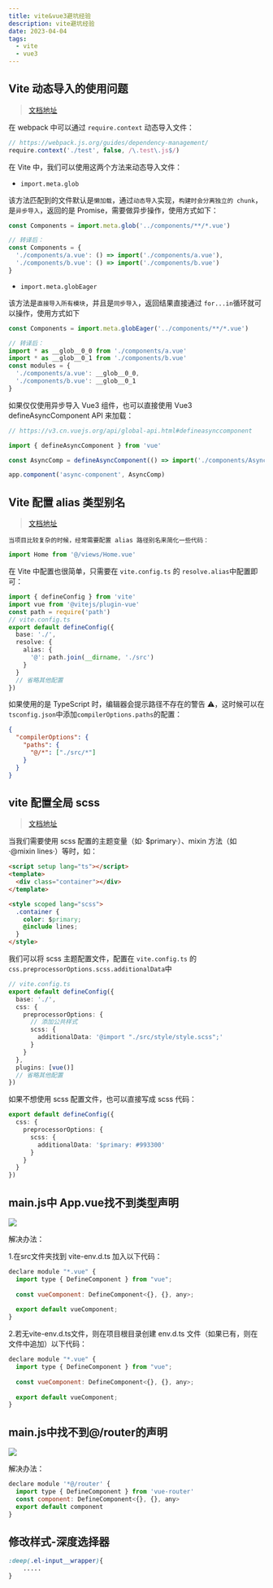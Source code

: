 ```yaml
---
title: vite&vue3避坑经验
description: vite避坑经验
date: 2023-04-04
tags:
  - vite
  - vue3
---
```


## Vite 动态导入的使用问题

> [文档地址](https://cn.vitejs.dev/guide/features.html#glob-import)

在 webpack 中可以通过 `require.context` 动态导入文件：

```js
// https://webpack.js.org/guides/dependency-management/
require.context('./test', false, /\.test\.js$/)
```

在 Vite 中，我们可以使用这两个方法来动态导入文件：

- `import.meta.glob`

该方法匹配到的文件默认是`懒加载`，通过`动态导入`实现，`构建时会分离独立的 chunk`，是`异步导入`，返回的是 Promise，需要做异步操作，使用方式如下：

```js
const Components = import.meta.glob('../components/**/*.vue')

// 转译后：
const Components = {
  './components/a.vue': () => import('./components/a.vue'),
  './components/b.vue': () => import('./components/b.vue')
}
```

- `import.meta.globEager`

该方法是`直接导入所有模块`，并且是`同步导入`，返回结果直接通过 `for...in`循环就可以操作，使用方式如下

```js
const Components = import.meta.globEager('../components/**/*.vue')

// 转译后：
import * as __glob__0_0 from './components/a.vue'
import * as __glob__0_1 from './components/b.vue'
const modules = {
  './components/a.vue': __glob__0_0,
  './components/b.vue': __glob__0_1
}
```

如果仅仅使用异步导入 Vue3 组件，也可以直接使用 Vue3 defineAsyncComponent API 来加载：

```js
// https://v3.cn.vuejs.org/api/global-api.html#defineasynccomponent

import { defineAsyncComponent } from 'vue'

const AsyncComp = defineAsyncComponent(() => import('./components/AsyncComponent.vue'))

app.component('async-component', AsyncComp)
```

## Vite 配置 alias 类型别名

> [文档地址](https://cn.vitejs.dev/config/#resolve-alias)

`当项目比较复杂的时候，经常需要配置 alias 路径别名来简化一些代码：`

```js
import Home from '@/views/Home.vue'
```

在 Vite 中配置也很简单，只需要在 `vite.config.ts` 的 `resolve.alias`中配置即可：

```ts
import { defineConfig } from 'vite'
import vue from '@vitejs/plugin-vue'
const path = require('path')
// vite.config.ts
export default defineConfig({
  base: './',
  resolve: {
    alias: {
      '@': path.join(__dirname, './src')
    }
  }
  // 省略其他配置
})
```

如果使用的是 TypeScript 时，编辑器会提示路径不存在的警告 ⚠️，这时候可以在`tsconfig.json`中添加`compilerOptions.paths`的配置：

```json
{
  "compilerOptions": {
    "paths": {
      "@/*": ["./src/*"]
    }
  }
}
```

## vite 配置全局 scss

> [文档地址](https://cn.vitejs.dev/config/#css-preprocessoroptions)

当我们需要使用 scss 配置的主题变量（如· $primary·）、mixin 方法（如 ·@mixin lines·）等时，如：

```html
<script setup lang="ts"></script>
<template>
  <div class="container"></div>
</template>

<style scoped lang="scss">
  .container {
    color: $primary;
    @include lines;
  }
</style>
```

我们可以将 scss 主题配置文件，配置在 `vite.config.ts` 的 `css.preprocessorOptions.scss.additionalData`中

```ts
// vite.config.ts
export default defineConfig({
  base: './',
  css: {
    preprocessorOptions: {
      // 添加公共样式
      scss: {
        additionalData: '@import "./src/style/style.scss";'
      }
    }
  },
  plugins: [vue()]
  // 省略其他配置
})
```

如果不想使用 scss 配置文件，也可以直接写成 scss 代码：

```ts
export default defineConfig({
  css: {
    preprocessorOptions: {
      scss: {
        additionalData: '$primary: #993300'
      }
    }
  }
})
```

## main.js中 App.vue找不到类型声明

![](https://img-blog.csdnimg.cn/8dc16ae200b0475fb616858d8c58da50.png)

解决办法：

1.在src文件夹找到 vite-env.d.ts 加入以下代码：

```js
declare module "*.vue" {
  import type { DefineComponent } from "vue";
 
  const vueComponent: DefineComponent<{}, {}, any>;
 
  export default vueComponent;
}
```

2.若无vite-env.d.ts文件，则在项目根目录创建 env.d.ts 文件（如果已有，则在文件中追加）以下代码：

```js
declare module "*.vue" {
  import type { DefineComponent } from "vue";
 
  const vueComponent: DefineComponent<{}, {}, any>;
 
  export default vueComponent;
}
```

## main.js中找不到@/router的声明

![](https://img-blog.csdnimg.cn/c6e70ffd91db43ffa598287976732fb6.png)

解决办法：

```js
declare module '*@/router' {
  import type { DefineComponent } from 'vue-router'
  const component: DefineComponent<{}, {}, any>
  export default component
}
```

## 修改样式-深度选择器

```css
:deep(.el-input__wrapper){
    .....
}
```

